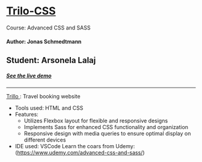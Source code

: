 # [ Trilo-CSS ](https://arso-k.github.io/trilo-css/)
Course: Advanced CSS and SASS
#### Author: Jonas Schmedtmann
## Student: Arsonela Lalaj
##### [See the live demo ](https://arso-k.github.io/trilo-css/)
---
[ Trillo ](https://arso-k.github.io/trilo-css/): Travel booking website
* Tools used: HTML and CSS
* Features:
  * Utilizes Flexbox layout for flexible and responsive designs
  * Implements Sass for enhanced CSS functionality and organization
  * Responsive design with media queries to ensure optimal display on different devices
* IDE used: VSCode
Learn the coars from Udemy: (https://www.udemy.com/advanced-css-and-sass/)
